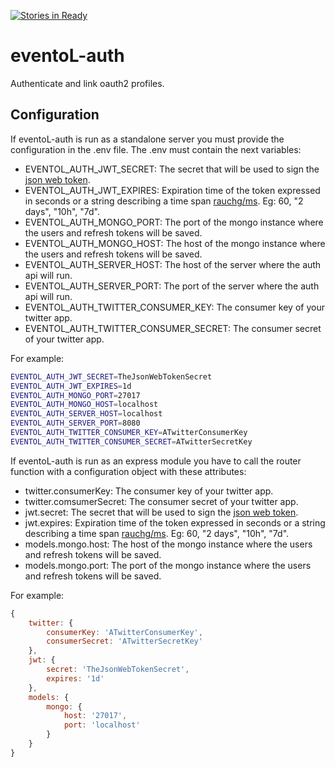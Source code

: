 [![Stories in Ready](https://badge.waffle.io/eventoL/eventoL-auth.png?label=ready&title=Ready)](https://waffle.io/eventoL/eventoL-auth)
# eventoL-auth
Authenticate and link oauth2 profiles.

## Configuration

If eventoL-auth is run as a standalone server you must provide the configuration in the .env file.
The .env must contain the next variables:

* EVENTOL_AUTH_JWT_SECRET: The secret that will be used to sign the [json web token](https://jwt.io/).
* EVENTOL_AUTH_JWT_EXPIRES: Expiration time of the token expressed in seconds or a string describing a time span [rauchg/ms](https://github.com/rauchg/ms.js). Eg: 60, "2 days", "10h", "7d".
* EVENTOL_AUTH_MONGO_PORT: The port of the mongo instance where the users and refresh tokens will be saved.
* EVENTOL_AUTH_MONGO_HOST: The host of the mongo instance where the users and refresh tokens will be saved.
* EVENTOL_AUTH_SERVER_HOST: The host of the server where the auth api will run.
* EVENTOL_AUTH_SERVER_PORT: The port of the server where the auth api will run.
* EVENTOL_AUTH_TWITTER_CONSUMER_KEY: The consumer key of your twitter app.
* EVENTOL_AUTH_TWITTER_CONSUMER_SECRET: The consumer secret of your twitter app.

For example:
```bash
EVENTOL_AUTH_JWT_SECRET=TheJsonWebTokenSecret
EVENTOL_AUTH_JWT_EXPIRES=1d
EVENTOL_AUTH_MONGO_PORT=27017
EVENTOL_AUTH_MONGO_HOST=localhost
EVENTOL_AUTH_SERVER_HOST=localhost
EVENTOL_AUTH_SERVER_PORT=8080
EVENTOL_AUTH_TWITTER_CONSUMER_KEY=ATwitterConsumerKey
EVENTOL_AUTH_TWITTER_CONSUMER_SECRET=ATwitterSecretKey
```

If eventoL-auth is run as an express module you have to call the router function with a configuration object with these attributes:

* twitter.consumerKey: The consumer key of your twitter app.
* twitter.comsumerSecret: The consumer secret of your twitter app.
* jwt.secret: The secret that will be used to sign the [json web token](https://jwt.io/).
* jwt.expires: Expiration time of the token expressed in seconds or a string describing a time span [rauchg/ms](https://github.com/rauchg/ms.js). Eg: 60, "2 days", "10h", "7d".
* models.mongo.host: The host of the mongo instance where the users and refresh tokens will be saved.
* models.mongo.port: The port of the mongo instance where the users and refresh tokens will be saved.

For example:
```javascript
{
    twitter: {
        consumerKey: 'ATwitterConsumerKey',
        consumerSecret: 'ATwitterSecretKey'
    },
    jwt: {
        secret: 'TheJsonWebTokenSecret',
        expires: '1d'
    },
    models: {
        mongo: {
            host: '27017',
            port: 'localhost'
        }
    }
}
```
